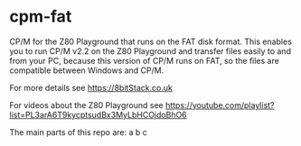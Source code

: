 # cpm-fat
CP/M for the Z80 Playground that runs on the FAT disk format. This enables you to run CP/M v2.2 on the Z80 Playground and transfer files easily to and from your PC, because this version of CP/M runs on FAT, so the files are compatible between Windows and CP/M.

For more details see https://8bitStack.co.uk

For videos about the Z80 Playground see https://youtube.com/playlist?list=PL3arA6T9kycptsudBx3MyLbHCOjdoBhO6

The main parts of this repo are:
a
b
c